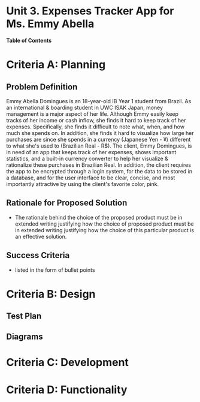# Unit 3. Expenses Tracker App for Ms. Emmy Abella 

**Table of Contents**

# Criteria A: Planning
## Problem Definition

Emmy Abella Domingues is an 18-year-old IB Year 1 student from Brazil. As an international & boarding student in UWC ISAK Japan, money management is a major aspect of her life. Although Emmy easily keep tracks of her income or cash inflow, she finds it hard to keep track of her expenses. Specifically, she finds it difficult to note what, when, and how much she spends on. In addition, she finds it hard to visualize how large her purchases are since she spends in a currency (Japanese Yen - ¥) different to what she's used to (Brazilian Real - R$). The client, Emmy Domingues, is in need of an app that keeps track of her expenses, shows important statistics, and a built-in currency converter to help her visualize & rationalize these purchases in Brazilian Real. In addition, the client requires the app to be encrypted through a login system, for the data to be stored in a database, and for the user interface to be clear, concise, and most importantly attractive by using the client's favorite color, pink.


## Rationale for Proposed Solution
- The rationale behind the choice of the proposed product must be in extended writing justifying how the choice of proposed product must be in extended writing justifying how the choice of this particular product is an effective solution.
## Success Criteria
- listed in the form of bullet points
# Criteria B: Design
## Test Plan
## Diagrams
# Criteria C: Development
# Criteria D: Functionality

